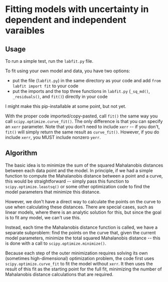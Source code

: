 # Fitting models with uncertainty in dependent and independent varaibles

## Usage

To run a simple test, run the `labfit.py` file.

To fit using your own model and data, you have two options:
- put the file (`labfit.py`) in the same directory as your code and add `from labfit import fit` to your code
- put the imports and the top three functions in `labfit.py` (`_sq_md()`, `_residuals()`, and `fit()`) directly in your code

I might make this pip-installable at some point, but not yet.

With the proper code imported/copy-pasted, call `fit()` the same way you call
`scipy.optimize.curve_fit()`. The only difference is that you can specify an
`xerr` parameter. Note that you don't need to include `xerr` -- if you don't,
`fit()` will simply return the same result as `curve_fit()`. However, if you
do include `xerr`, you MUST include nonzero `yerr`.

## Algorithm

The basic idea is to minimize the sum of the squared Mahalanobis distances between each
data point and the model. In principle, if we had a simple function to compute
the Mahalanobis distance between a point and a curve, this would be
straightforward -- simply pass this function to `scipy.optimize.leastsq()` or
some other optimization code to find the model parameters that minimize this
distance.

However, we don't have a direct way to calculate the points on the curve to use
when calculating these distances. There are special cases, such as linear models,
where there is an analytic solution for this, but since the goal is to fit any
model, we can't use this.

Instead, each time the Mahalanobis distance function is called, we have a
separate subproblem: find the points on the curve that, given the current
model parameters, minimize the total squared Mahalanobis distance -- this is
done with a call to `scipy.optimize.minimize()`.

Because each step of the outer minimization requires solving its own (sometimes
high-dimensional) optimization problem, the code first uses
`scipy.optimize.curve_fit` to fit the model without `xerr`. It then uses the
result of this fit as the starting point for the full fit, minimizing the
number of Mahalanobis distance calculations that are required.
